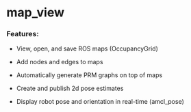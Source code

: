 map_view
========

### Features:

- View, open, and save ROS maps (OccupancyGrid)

- Add nodes and edges to maps

- Automatically generate PRM graphs on top of maps

- Create and publish 2d pose estimates

- Display robot pose and orientation in real-time (amcl_pose)

